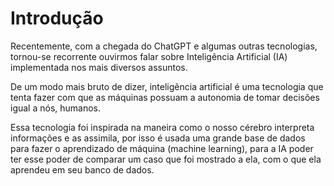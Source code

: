 # Introdução

Recentemente, com a chegada do ChatGPT e algumas outras tecnologias, tornou-se recorrente ouvirmos falar sobre Inteligência Artificial (IA) implementada nos mais diversos assuntos.

De um modo mais bruto de dizer, inteligência artificial é uma tecnologia que tenta fazer com que as máquinas possuam a autonomia de tomar decisões igual a nós, humanos.

Essa tecnologia foi inspirada na maneira como o nosso cérebro interpreta informações e as assimila, por isso é usada uma grande base de dados para fazer o aprendizado de máquina (machine learning), para a IA poder ter esse poder de comparar um caso que foi mostrado a ela, com o que ela aprendeu em seu banco de dados.


